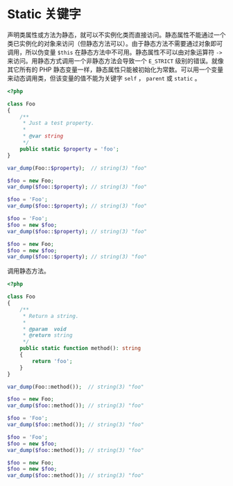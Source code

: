 # Static 关键字

声明类属性或方法为静态，就可以不实例化类而直接访问。静态属性不能通过一个类已实例化的对象来访问（但静态方法可以）。由于静态方法不需要通过对象即可调用，所以伪变量 `$this` 在静态方法中不可用。静态属性不可以由对象运算符 `->` 来访问。用静态方式调用一个非静态方法会导致一个 `E_STRICT` 级别的错误。就像其它所有的 PHP 静态变量一样，静态属性只能被初始化为常数。可以用一个变量来动态调用类，但该变量的值不能为关键字 `self` ， `parent` 或 `static` 。

```php
<?php

class Foo
{
    /**
     * Just a test property.
     *
     * @var string
     */
    public static $property = 'foo';
}

var_dump(Foo::$property);  // string(3) "foo"

$foo = new Foo;
var_dump($foo::$property); // string(3) "foo"

$foo = 'Foo';
var_dump($foo::$property); // string(3) "foo"

$foo = 'Foo';
$foo = new $foo;
var_dump($foo::$property); // string(3) "foo"

$foo = new Foo;
$foo = new $foo;
var_dump($foo::$property); // string(3) "foo"

```

调用静态方法。

```php
<?php

class Foo
{
    /**
     * Return a string.
     *
     * @param  void
     * @return string
     */
    public static function method(): string
    {
        return 'foo';
    }
}

var_dump(Foo::method());  // string(3) "foo"

$foo = new Foo;
var_dump($foo::method()); // string(3) "foo"

$foo = 'Foo';
var_dump($foo::method()); // string(3) "foo"

$foo = 'Foo';
$foo = new $foo;
var_dump($foo::method()); // string(3) "foo"

$foo = new Foo;
$foo = new $foo;
var_dump($foo::method()); // string(3) "foo"

```

